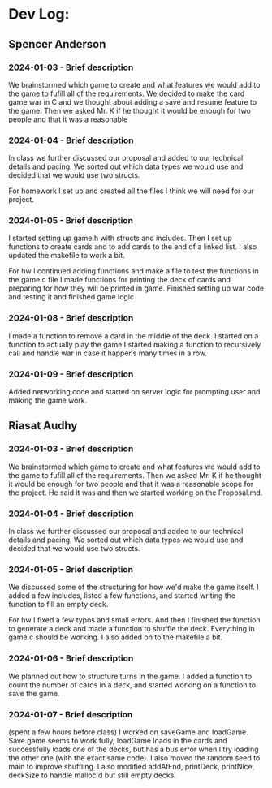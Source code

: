 # Dev Log:

## Spencer Anderson

### 2024-01-03 - Brief description
We brainstormed which game to create and what features we would add to the game to fufill all of the requirements. 
We decided to make the card game war in C and we thought about adding a save and resume feature to the game.
Then we asked Mr. K if he thought it would be enough for two people and that it was a reasonable

### 2024-01-04 - Brief description
In class we further discussed our proposal and added to our technical details and pacing.
We sorted out which data types we would use and decided that we would use two structs.

For homework I set up and created all the files I think we will need for our project.

### 2024-01-05 - Brief description
I started setting up game.h with structs and includes. Then I set up functions to create cards and to add cards to the end of a linked list.
I also updated the makefile to work a bit.
 
For hw I continued adding functions and make a file to test the functions in the game.c file
I made functions for printing the deck of cards and preparing for how they will be printed in game.
Finished setting up war code and testing it and finished game logic


### 2024-01-08 - Brief description
I made a function to remove a card in the middle of the deck.
I started on a function to actually play the game
I started making a function to recursively call and handle war in case it happens many times in a row.

### 2024-01-09 - Brief description
Added networking code and started on server logic for prompting user and making the game work.
## Riasat Audhy

### 2024-01-03 - Brief description

We brainstormed which game to create and what features we would add to the game to fufill all of the requirements.
Then we asked Mr. K if he thought it would be enough for two people and that it was a reasonable scope for the project.
He said it was and then we started working on the Proposal.md.

### 2024-01-04 - Brief description
In class we further discussed our proposal and added to our technical details and pacing.
We sorted out which data types we would use and decided that we would use two structs.

### 2024-01-05 - Brief description
We discussed some of the structuring for how we'd make the game itself. I added a few includes, listed a few functions,
and started writing the function to fill an empty deck.

For hw I fixed a few typos and small errors. And then I finished the function to generate a deck and made a function to shuffle
the deck. Everything in game.c should be working. I also added on to the makefile a bit. 

### 2024-01-06 - Brief description
We planned out how to structure turns in the game. I added a function to count the number of cards in a deck, and started working on
a function to save the game.

### 2024-01-07 - Brief description
(spent a few hours before class) I worked on saveGame and loadGame. Save game seems to work fully, loadGame loads in the cards and successfully loads one of the decks, but has a bus error when I try loading the other one (with the exact same code). I also moved the random seed to main to improve shuffling. I also modified addAtEnd, printDeck, printNice, deckSize to handle malloc'd but still empty decks.
